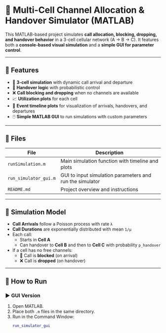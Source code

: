 # 📶 Multi-Cell Channel Allocation & Handover Simulator (MATLAB)

This MATLAB-based project simulates **call allocation, blocking, dropping, and handover behavior** in a 3-cell cellular network (A → B → C). It features both a **console-based visual simulation** and a **simple GUI for parameter control**.

---

## 🚀 Features

- 📡 **3-cell simulation** with dynamic call arrival and departure
- 🔄 **Handover logic** with probabilistic control
- ❌ **Call blocking and dropping** when no channels are available
- 📈 **Utilization plots** for each cell
- 🧮 **Event timeline plots** for visualization of arrivals, handovers, and departures
- 🖱️ **Simple MATLAB GUI** to run simulations with custom parameters

---

## 📁 Files

| File | Description |
|------|-------------|
| `runSimulation.m` | Main simulation function with timeline and plots |
| `run_simulator_gui.m` | GUI to input simulation parameters and run the simulator |
| `README.md` | Project overview and instructions |

---

## 🧠 Simulation Model

- **Call Arrivals** follow a Poisson process with rate `λ`
- **Call Durations** are exponentially distributed with mean `1/μ`
- Each call:
  - Starts in **Cell A**
  - Can handover to **Cell B** and then to **Cell C** with probability `p_handover`
- If a cell has no free channels:
  - 🚫 Call is **blocked** (on arrival)
  - ❌ Call is **dropped** (on handover)

---

## 📌 How to Run

### ▶️ GUI Version

1. Open MATLAB.
2. Place both `.m` files in the same directory.
3. Run in the Command Window:
   ```matlab
   run_simulator_gui

